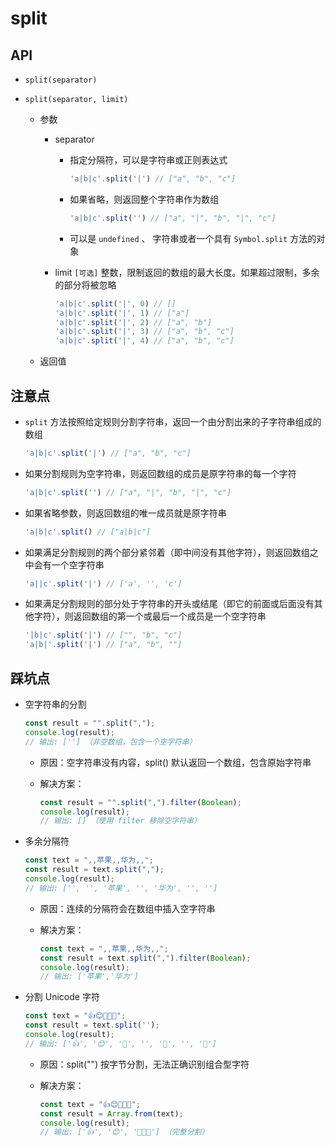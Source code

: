 # split

## API

+ `split(separator)`
+ `split(separator, limit)`

  + 参数

    + separator

      + 指定分隔符，可以是字符串或正则表达式

        ```js
        'a|b|c'.split('|') // ["a", "b", "c"]
        ```

      + 如果省略，则返回整个字符串作为数组

        ```js
        'a|b|c'.split('') // ["a", "|", "b", "|", "c"]
        ```

      + 可以是 `undefined` 、 字符串或者一个具有 `Symbol.split` 方法的对象

    + limit `[可选]` 整数，限制返回的数组的最大长度。如果超过限制，多余的部分将被忽略

      ```js
      'a|b|c'.split('|', 0) // []
      'a|b|c'.split('|', 1) // ["a"]
      'a|b|c'.split('|', 2) // ["a", "b"]
      'a|b|c'.split('|', 3) // ["a", "b", "c"]
      'a|b|c'.split('|', 4) // ["a", "b", "c"]
      ```

  + 返回值



## 注意点

+ `split` 方法按照给定规则分割字符串，返回一个由分割出来的子字符串组成的数组

  ```js
  'a|b|c'.split('|') // ["a", "b", "c"]
  ```

+ 如果分割规则为空字符串，则返回数组的成员是原字符串的每一个字符

  ```js
  'a|b|c'.split('') // ["a", "|", "b", "|", "c"]
  ```

+ 如果省略参数，则返回数组的唯一成员就是原字符串

  ```js
  'a|b|c'.split() // ["a|b|c"]
  ```

+ 如果满足分割规则的两个部分紧邻着（即中间没有其他字符），则返回数组之中会有一个空字符串

  ```js
  'a||c'.split('|') // ['a', '', 'c']
  ```

+ 如果满足分割规则的部分处于字符串的开头或结尾（即它的前面或后面没有其他字符），则返回数组的第一个或最后一个成员是一个空字符串

  ```js
  '|b|c'.split('|') // ["", "b", "c"]
  'a|b|'.split('|') // ["a", "b", ""]
  ```

## 踩坑点

+ 空字符串的分割

  ```js
  const result = "".split(",");
  console.log(result);
  // 输出: [''] （非空数组，包含一个空字符串）
  ```

  + 原因：空字符串没有内容，split() 默认返回一个数组，包含原始字符串

  + 解决方案：

    ```js
    const result = "".split(",").filter(Boolean);
    console.log(result);
    // 输出: [] （使用 filter 移除空字符串）
    ```

+ 多余分隔符

  ```js
  const text = ",,苹果,,华为,,";
  const result = text.split(",");
  console.log(result);
  // 输出: ['', '', '苹果', '', '华为', '', '']
  ```

  + 原因：连续的分隔符会在数组中插入空字符串

  + 解决方案：

    ```js
    const text = ",,苹果,,华为,,";
    const result = text.split(",").filter(Boolean);
    console.log(result);
    // 输出: ['苹果','华为']
    ```

+ 分割 Unicode 字符

  ```js
  const text = "👍😊👨‍👩‍👦";
  const result = text.split('');
  console.log(result);
  // 输出: ['👍', '😊', '👨', '‍', '👩', '‍', '👦']
  ```

  + 原因：split("") 按字节分割，无法正确识别组合型字符

  + 解决方案：

    ```js
    const text = "👍😊👨‍👩‍👦";
    const result = Array.from(text);
    console.log(result);
    // 输出: ['👍', '😊', '👨‍👩‍👦'] （完整分割）
    ```
